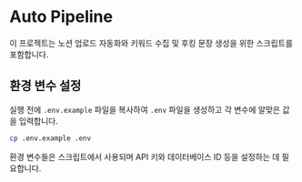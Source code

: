 # Auto Pipeline

이 프로젝트는 노션 업로드 자동화와 키워드 수집 및 후킹 문장 생성을 위한 스크립트를 포함합니다.

## 환경 변수 설정

실행 전에 `.env.example` 파일을 복사하여 `.env` 파일을 생성하고 각 변수에 알맞은 값을 입력합니다.

```bash
cp .env.example .env
```

환경 변수들은 스크립트에서 사용되며 API 키와 데이터베이스 ID 등을 설정하는 데 필요합니다.

